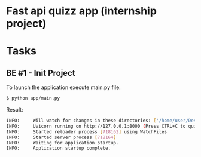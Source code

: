 # Fast api quizz app (internship project)

# Tasks

## BE #1 - Init Project 

To launch the application execute main.py file:
```bash
$ python app/main.py
```

Result:

```bash
INFO:     Will watch for changes in these directories: ['/home/user/Desktop/code/internship-fastapi-app']
INFO:     Uvicorn running on http://127.0.0.1:8000 (Press CTRL+C to quit)
INFO:     Started reloader process [718162] using WatchFiles
INFO:     Started server process [718164]
INFO:     Waiting for application startup.
INFO:     Application startup complete.
```